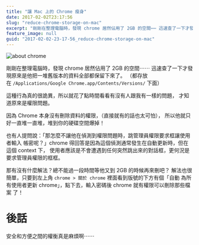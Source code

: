 ```yaml
---
title: "讓 Mac 上的 Chrome 瘦身"
date: 2017-02-02T23:17:56
slug: "reduce-chrome-storage-on-mac"
excerpt: "剛剛在整理電腦時，發現 chrome 居然佔用了 2GB 的空間⋯⋯ 迅速查了一下才發現原來是他把一堆舊版本的"
feature_image: null
guid: "2017-02-02-23-17-56_reduce-chrome-storage-on-mac"
---
```

![about chrome](/images/02-chrome.png)

剛剛在整理電腦時，發現 chrome 居然佔用了 2GB 的空間⋯⋯ 迅速查了一下才發現原來是他把一堆舊版本的資料全部都保留下來了。 （都存放在 `/Applications/Google Chrome.app/Contents/Versions/` 下面）

這種行為真的很詭異，所以就花了點時間看看有沒有人跟我有一樣的問題， 才知道原來是權限問題。

因為 Chrome 本身沒有刪除資料的權限，（直接就有的話也太可怕）， 所以他就只好一直堆一直堆，堆到你的硬碟空間爆掉！

也有人提問說：「那怎麼不讓他在偵測到權限問題時，跳管理員權限要求框讓使用者輸入 帳密呢？」chrome 得回答是因為這個偵測通常發生在自動更新時，但在這個 context 下， 使用者應該是不會遭遇到任何突然跳出來的對話框，更何況是要求管理員權限的框框。

那有沒有什麼解法？總不能過一段時間等他又到 2GB 的時候再來刪吧？ 解法也很簡單，只要到左上角 `chrome > 關於 chrome` 裡面看到版號的下方有個「自動 為所有使用者更新 chrome」，點下去，輸入密碼後 chrome 就有權限可以刪除那些檔案 了！

後話
==

安全和方便之間的權衡真是麻煩啊⋯⋯
